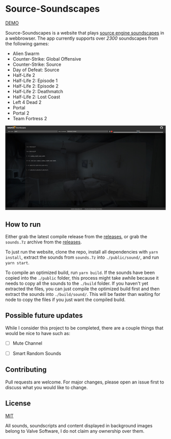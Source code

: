 # Source-Soundscapes

[DEMO](http://lathrum.com/dylan/source-soundscapes/)

Source-Soundscapes is a website that plays [source engine soundscapes](https://developer.valvesoftware.com/wiki/Soundscape) in a webbrowser. The app currently supports over *2300* soundscapes from the following games:

- Alien Swarm
- Counter-Strike: Global Offensive
- Counter-Strike: Source
- Day of Defeat: Source
- Half-Life 2
- Half-Life 2: Episode 1
- Half-Life 2: Episode 2
- Half-Life 2: Deathmatch
- Half-Life 2: Lost Coast
- Left 4 Dead 2
- Portal
- Portal 2
- Team Fortress 2

![Screenshot from v1.0.0](./demo.jpg "Screenshot from v1.0.0")

## How to run

Either grab the latest compile release from the [releases](https://github.com/Dylancyclone/source-soundscapes/releases), or grab the `sounds.7z` archive from the [releases](https://github.com/Dylancyclone/source-soundscapes/releases/tag/v1.1.0).

To just run the website, clone the repo, install all dependencies with `yarn install`, extract the sounds from `sounds.7z` into `./public/sound/`, and run `yarn start`.

To compile an optimized build, run `yarn build`. If the sounds have been copied into the `./public` folder, this process might take awhile because it needs to copy all the sounds to the `./build` folder. If you haven't yet extracted the files, you can just compile the optimized build first and then extract the sounds into `./build/sound/`. This will be faster than waiting for node to copy the files if you just want the compiled build.

## Possible future updates

While I consider this project to be completed, there are a couple things that would be nice to have such as:

- [ ] Mute Channel
- [ ] Smart Random Sounds




## Contributing
Pull requests are welcome. For major changes, please open an issue first to discuss what you would like to change.

## License
[MIT](https://choosealicense.com/licenses/mit/)


All sounds, soundscripts and content displayed in background images belong to Valve Software, I do not claim any ownership over them.